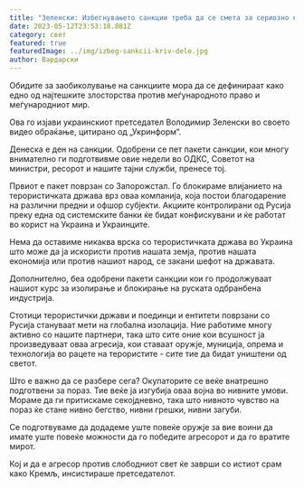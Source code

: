 ```yaml
---
title: "Зеленски: Избегнувањето санкции треба да се смета за сериозно кривично дело"
date: 2023-05-12T23:53:18.881Z
category: свет
featured: true
featuredImage: ../img/izbeg-sankcii-kriv-delo.jpg
author: Вардарски
---
```

Обидите за заобиколување на санкциите мора да се дефинираат како едно од најтешките злосторства против меѓународното право и меѓународниот мир.

Ова го изјави украинскиот претседател Володимир Зеленски во своето видео обраќање, цитирано од „Укринформ“.

Денеска е ден на санкции. Одобрени се пет пакети санкции, кои многу внимателно ги подготвивме овие недели во ОДКС, Советот на министри, ресорот и нашите тајни служби, пренесе тој.

Првиот е пакет поврзан со Запорожстал. Го блокираме влијанието на терористичката држава врз оваа компанија, која постои благодарение на различни предни и офшор субјекти. Акциите контролирани од Русија преку една од системските банки ќе бидат конфискувани и ќе работат во корист на Украина и Украинците.

Нема да оставиме никаква врска со терористичката држава во Украина што може да ја искористи против нашата земја, против нашата економија или против нашиот народ, се закани шефот на државата.

Дополнително, беа одобрени пакети санкции кои го продолжуваат нашиот курс за изолирање и блокирање на руската одбранбена индустрија.

Стотици терористички држави и поединци и ентитети поврзани со Русија стануваат мети на глобална изолација. Ние работиме многу активно со нашите партнери, така што сите оние кои всушност ја произведуваат оваа агресија, кои ставаат оружје, муниција, опрема и технологија во рацете на терористите - сите тие да бидат уништени од светот.

Што е важно да се разбере сега? Окупаторите се веќе внатрешно подготвени за пораз. Тие веќе ја изгубија оваа војна во нивните умови. Мораме да ги притискаме секојдневно, така што нивното чувство на пораз ќе стане нивно бегство, нивни грешки, нивни загуби.

Се подготвуваме да додадеме уште повеќе оружје за вие воини да имате уште повеќе можности да го победите агресорот и да го вратите мирот.

Кој и да е агресор против слободниот свет ќе заврши со истиот срам како Кремљ, инсистираше претседателот.